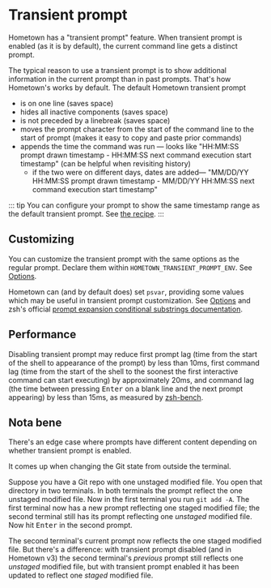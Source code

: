 # Transient prompt

Hometown has a "transient prompt" feature. When transient prompt is enabled (as it is by default), the current command line gets a distinct prompt.

The typical reason to use a transient prompt is to show additional information in the current prompt than in past prompts. That's how Hometown's works by default. The default Hometown transient prompt

- is on one line (saves space)
- hides all inactive components (saves space)
- is not preceded by a linebreak (saves space)
- moves the prompt character from the start of the command line to the start of prompt (makes it easy to copy and paste prior commands)
- appends the time the command was run — looks like "HH:MM:SS prompt drawn timestamp - HH:MM:SS next command execution start timestamp" (can be helpful when revisiting history)
  - if the two were on different days, dates are added— "MM/DD/YY HH:MM:SS prompt drawn timestamp - MM/DD/YY HH:MM:SS next command execution start timestamp"

::: tip
You can configure your prompt to show the same timestamp range as the default transient prompt. See [the recipe](/timestamp-range-in-prompt.md).
:::

## Customizing

You can customize the transient prompt with the same options as the regular prompt. Declare them within `HOMETOWN_TRANSIENT_PROMPT_ENV`. See [Options](/options.md).

Hometown can (and by default does) set `psvar`, providing some values which may be useful in transient prompt customization. See [Options](/options.md) and zsh's official [prompt expansion conditional substrings documentation](https://zsh.sourceforge.io/Doc/Release/Prompt-Expansion.html#Conditional-Substrings-in-Prompts).

## Performance

Disabling transient prompt may reduce first prompt lag (time from the start of the shell to appearance of the prompt) by less than 10ms, first command lag (time from the start of the shell to the soonest the first interactive command can start executing) by approximately 20ms, and command lag (the time between pressing <kbd>Enter</kbd> on a blank line and the next prompt appearing) by less than 15ms, as measured by [zsh-bench](https://github.com/romkatv/zsh-bench/).

## Nota bene

There's an edge case where prompts have different content depending on whether transient prompt is enabled.

It comes up when changing the Git state from outside the terminal.

Suppose you have a Git repo with one unstaged modified file. You open that directory in two terminals. In both terminals the prompt reflect the one unstaged modified file. Now in the first terminal you run `git add -A`. The first terminal now has a new prompt reflecting one staged modified file; the second terminal still has its prompt reflecting one _unstaged_ modified file. Now hit <kbd>Enter</kbd> in the second prompt.

The second terminal's current prompt now reflects the one staged modified file. But there's a difference: with transient prompt disabled (and in Hometown v3) the second terminal's _previous_ prompt still reflects one _unstaged_ modified file, but with transient prompt enabled it has been updated to reflect one _staged_ modified file.
